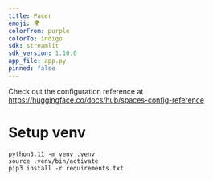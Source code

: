 ```yaml
---
title: Pacer
emoji: 🌍
colorFrom: purple
colorTo: indigo
sdk: streamlit
sdk_version: 1.10.0
app_file: app.py
pinned: false
---
```


Check out the configuration reference at https://huggingface.co/docs/hub/spaces-config-reference


# Setup venv

```
python3.11 -m venv .venv    
source .venv/bin/activate  
pip3 install -r requirements.txt
```